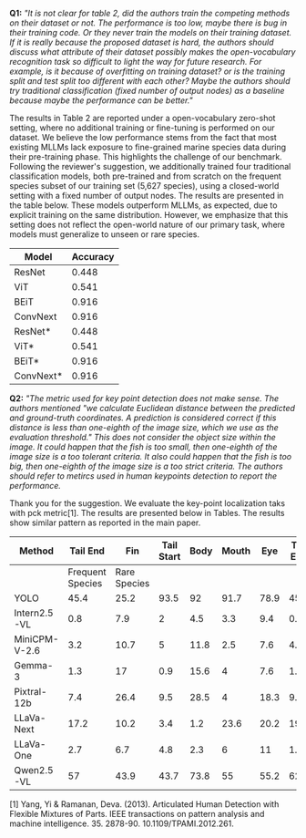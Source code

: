 **Q1:** *"It is not clear for table 2, did the authors train the competing methods on their dataset or not. The performance is too low, maybe there is bug in their training code. Or they never train the models on their training dataset. If it is really because the proposed dataset is hard, the authors should discuss what attribute of their dataset possibly makes the open-vocabulary recognition task so difficult to light the way for future research. For example, is it because of overfitting on training dataset? or is the training split and test split too different with each other? Maybe the authors should try traditional classification (fixed number of output nodes) as a baseline because maybe the performance can be better."*

The results in Table 2 are reported under a open-vocabulary zero-shot setting, where no additional training or fine-tuning is performed on our dataset. We believe the low performance stems from the fact that most existing MLLMs lack exposure to fine-grained marine species data during their pre-training phase. This highlights the challenge of our benchmark. Following the reviewer's suggestion, we additionally trained four traditional classification models, both pre-trained and from scratch on the frequent species subset of our training set (5,627 species), using a closed-world setting with a fixed number of output nodes. The results are presented in the table below. These models outperform MLLMs, as expected, due to explicit training on the same distribution. However, we emphasize that this setting does not reflect the open-world nature of our primary task, where models must generalize to unseen or rare species.


| Model    | Accuracy |
|----------|----------|
| ResNet   | 0.448    |
| ViT      | 0.541    |
| BEiT     | 0.916    |
| ConvNext | 0.916    |
| ResNet*  | 0.448    |
| ViT*     | 0.541    |
| BEiT*    | 0.916    |
| ConvNext*| 0.916    |




**Q2:** *"The metric used for key point detection does not make sense. The authors mentioned "we calculate Euclidean distance between the predicted and ground-truth coordinates. A prediction is considered correct if this distance is less than one-eighth of the image size, which we use as the evaluation threshold." This does not consider the object size within the image. It could happen that the fish is too small, then one-eighth of the image size is a too tolerant criteria. It also could happen that the fish is too big, then one-eighth of the image size is a too strict criteria. The authors should refer to metircs used in human keypoints detection to report the performance.*

Thank you for the suggestion. We evaluate the key-point localization taks with pck metric[1]. The results are presented below in Tables. The results show similar pattern as reported in the main paper.

| Method       | Tail End | Fin  | Tail Start | Body | Mouth | Eye  | Tail End | Fin  | Tail Start | Body | Mouth | Eye  |
|--------------|----------|------|------------|------|-------|------|----------|------|------------|------|-------|------|
|              |                 Frequent Species                   |               Rare Species                         |
| YOLO         | 45.4     | 25.2 | 93.5       | 92   | 91.7  | 78.9 | 45.5     | 23.3 | 92.5       | 93.2 | 91.8  | 84.8 |
| Intern2.5-VL | 0.8      | 7.9  | 2          | 4.5  | 3.3   | 9.4  | 0.8      | 10.7 | 2.6        | 8.5  | 6.3   | 16.6 |
| MiniCPM-V-2.6| 3.2      | 10.7 | 5          | 11.8 | 2.5   | 7.6  | 4.5      | 13.2 | 6.5        | 16.6 | 3     | 10.1 |
| Gemma-3      | 1.3      | 17   | 0.9        | 15.6 | 4     | 7.6  | 1.4      | 25   | 0.8        | 30.2 | 7.6   | 13.8 |
| Pixtral-12b  | 7.4      | 26.4 | 9.5        | 28.5 | 4     | 18.3 | 9.2      | 31   | 8.8        | 36.4 | 4.9   | 24.5 |
| LLaVa-Next   | 17.2     | 10.2 | 3.4        | 1.2  | 23.6  | 20.2 | 19.7     | 11.1 | 2.3        | 1.4  | 31.1  | 26.3 |
| LLaVa-One    | 2.7      | 6.7  | 4.8        | 2.3  | 6     | 11   | 1.6      | 8.2  | 3.9        | 1.3  | 7.1   | 16.8 |
| Qwen2.5-VL   | 57       | 43.9 | 43.7       | 73.8 | 55    | 55.2 | 62.5     | 44.2 | 44.7       | 75.2 | 52.9  | 55   |

[1] Yang, Yi & Ramanan, Deva. (2013). Articulated Human Detection with Flexible Mixtures of Parts. IEEE transactions on pattern analysis and machine intelligence. 35. 2878-90. 10.1109/TPAMI.2012.261. 
